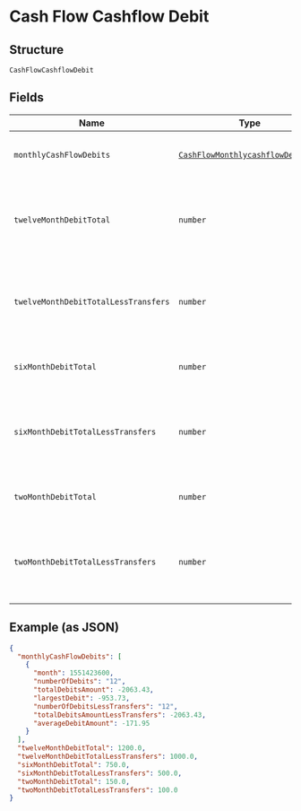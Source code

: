 
# Cash Flow Cashflow Debit

## Structure

`CashFlowCashflowDebit`

## Fields

| Name | Type | Tags | Description |
|  --- | --- | --- | --- |
| `monthlyCashFlowDebits` | [`CashFlowMonthlycashflowDebits[]`](../../doc/models/cash-flow-monthlycashflow-debits.md) | Required | List of attributes for each month |
| `twelveMonthDebitTotal` | `number` | Required | Sum of all monthly debit transactions for each month by account |
| `twelveMonthDebitTotalLessTransfers` | `number` | Required | Sum of all monthly debit transactions without transfers for the account |
| `sixMonthDebitTotal` | `number` | Required | Six month sum of all debit transactions |
| `sixMonthDebitTotalLessTransfers` | `number` | Required | Six month sum of all debit transactions without transfers for the account |
| `twoMonthDebitTotal` | `number` | Required | Two month sum of all debit transactions |
| `twoMonthDebitTotalLessTransfers` | `number` | Required | Two month sum of all debit transactions without transfers for the account |

## Example (as JSON)

```json
{
  "monthlyCashFlowDebits": [
    {
      "month": 1551423600,
      "numberOfDebits": "12",
      "totalDebitsAmount": -2063.43,
      "largestDebit": -953.73,
      "numberOfDebitsLessTransfers": "12",
      "totalDebitsAmountLessTransfers": -2063.43,
      "averageDebitAmount": -171.95
    }
  ],
  "twelveMonthDebitTotal": 1200.0,
  "twelveMonthDebitTotalLessTransfers": 1000.0,
  "sixMonthDebitTotal": 750.0,
  "sixMonthDebitTotalLessTransfers": 500.0,
  "twoMonthDebitTotal": 150.0,
  "twoMonthDebitTotalLessTransfers": 100.0
}
```

